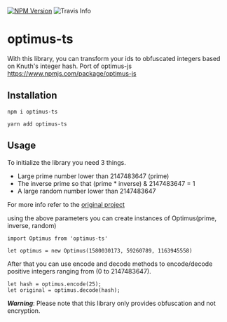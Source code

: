 [![NPM Version](https://img.shields.io/badge/npm-v1.0.0-blue.svg)](https://www.npmjs.com/package/optimus-ts)
![Travis Info](https://travis-ci.org/mightyYaroslav/optimus-ts.svg?branch=master)
# optimus-ts
With this library, you can transform your ids to obfuscated integers based on Knuth's integer hash. Port of optimus-js https://www.npmjs.com/package/optimus-js

Installation
-------------

```
npm i optimus-ts
```

```
yarn add optimus-ts
```

Usage
-----
To initialize the library you need 3 things.

- Large prime number lower than 2147483647 (prime)
- The inverse prime so that (prime * inverse) & 2147483647 = 1
- A large random number lower than 2147483647

For more info refer to the [original project](https://github.com/jenssegers/optimus)

using the above parameters you can create instances of Optimus(prime, inverse, random)


```
import Optimus from 'optimus-ts'

let optimus = new Optimus(1580030173, 59260789, 1163945558)
```

After that you can use encode and decode methods to encode/decode positive integers ranging from (0 to 2147483647). 

```
let hash = optimus.encode(25);
let original = optimus.decode(hash);
```

***Warning***: Please note that this library only provides obfuscation and not encryption.

